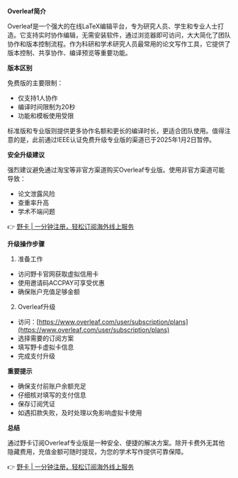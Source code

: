 **Overleaf简介**

Overleaf是一个强大的在线LaTeX编辑平台，专为研究人员、学生和专业人士打造。它支持实时协作编辑，无需安装软件，通过浏览器即可访问，大大简化了团队协作和版本控制流程。作为科研和学术研究人员最常用的论文写作工具，它提供了版本控制、共享协作、编译预览等重要功能。

**版本区别**

免费版的主要限制：
- 仅支持1人协作
- 编译时间限制为20秒
- 功能和模板使用受限

标准版和专业版则提供更多协作名额和更长的编译时长，更适合团队使用。值得注意的是，此前通过IEEE认证免费升级专业版的渠道已于2025年1月2日暂停。

**安全升级建议**

强烈建议避免通过淘宝等非官方渠道购买Overleaf专业版。使用非官方渠道可能导致：
- 论文泄露风险
- 查重率升高
- 学术不端问题

👉 [野卡 | 一分钟注册，轻松订阅海外线上服务](https://bit.ly/bewildcard)

**升级操作步骤**

1. 准备工作
- 访问野卡官网获取虚拟信用卡
- 使用邀请码ACCPAY可享受优惠
- 确保账户充值足够金额

2. Overleaf升级
- 访问：[https://www.overleaf.com/user/subscription/plans](https://www.overleaf.com/user/subscription/plans)
- 选择需要的订阅方案
- 填写野卡虚拟卡信息
- 完成支付升级

**重要提示**

- 确保支付前账户余额充足
- 仔细核对填写的支付信息
- 保存订阅凭证
- 如遇扣款失败，及时处理以免影响虚拟卡使用

**总结**

通过野卡订阅Overleaf专业版是一种安全、便捷的解决方案。除开卡费外无其他隐藏费用，充值金额可随时提现，为您的学术写作提供可靠保障。

👉 [野卡 | 一分钟注册，轻松订阅海外线上服务](https://bit.ly/bewildcard)